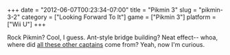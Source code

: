 +++
date = "2012-06-07T00:23:34-07:00"
title = "Pikmin 3"
slug = "pikmin-3-2"
category = ["Looking Forward To It"]
game = ["Pikmin 3"]
platform = ["Wii U"]
+++

Rock Pikmin?  Cool, I guess.  Ant-style bridge building?  Neat effect-- whoa, where did <a href="http://www.joystiq.com/2012/06/05/pikmin-3-media-gets-away-from-the-hustle-and-bustle-of-the-big-c/">all these other captains</a> come from?  Yeah, now I'm curious.
